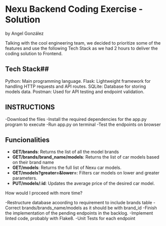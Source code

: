 # Nexu Backend Coding Exercise - Solution

by Angel González


Talking with the cool engineering team, we decided to prioritize some of the features and use the following Tech Stack as we had 2 hours to deliver the coding solution to Frontend. 

## Tech Stack##
Python: Main programming language.
Flask: Lightweight framework for handling HTTP requests and API routes.
SQLite: Database for storing models data.
Postman: Used for API testing and endpoint validation.

## INSTRUCTIONS ##

-Download the files
-Install the required dependencies for the app.py program to execute
-Run app.py on terminal
-Test the endpoints on browser

## Funcionalities

- **GET/brands**: Returns the list of all the model brands
- **GET/brands/brand_name/models**: Returns the list of car models based on their brand name
- **GET/models**: Returns the full list of Nexu car models.
- **GET/models?greater=&lower=**: Filters car models on lower and greater parameters.
- **PUT/models/:id**: Updates the average price of the desired car model.

How would I proceed with more time?

-Restructure database acoording to requirement to include brands table
-Correct brands/brands_name/models as it should be with brand_id
-Finish the implementation of the pending endpoints in the backlog.
-Implement linted code, probably with Flake8.
-Unit Tests for each endpoint




